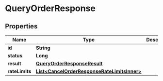 

# QueryOrderResponse


## Properties

| Name | Type | Description | Notes |
|------------ | ------------- | ------------- | -------------|
|**id** | **String** |  |  [optional] |
|**status** | **Long** |  |  [optional] |
|**result** | [**QueryOrderResponseResult**](QueryOrderResponseResult.md) |  |  [optional] |
|**rateLimits** | [**List&lt;CancelOrderResponseRateLimitsInner&gt;**](CancelOrderResponseRateLimitsInner.md) |  |  [optional] |



